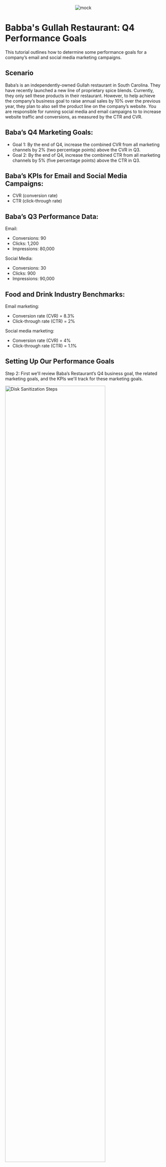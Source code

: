 <p align="center">
<img src="https://i.imgur.com/Mv88oGj.jpeg" alt="mock">
</p>

<h1>Babba's Gullah Restaurant: Q4 Performance Goals</h1>
This tutorial outlines how to determine some performance goals for a company’s email and social media marketing campaigns.<br />


<!---<h2>Video Demonstration</h2>

 ### [YouTube: How To Install osTicket with Prerequisites](https://www.youtube.com) --->

<h2>Scenario</h2>

Baba’s is an independently-owned Gullah restaurant in South Carolina. They have recently launched a new line of proprietary spice blends. Currently, they only sell these products in their restaurant. However, to help achieve the company’s business goal to raise annual sales by 10% over the previous year, they plan to also sell the product line on the company’s website. You are responsible for running social media and email campaigns to to increase website traffic and conversions, as measured by the CTR and CVR. 

<h2>Baba’s Q4 Marketing Goals:</h2>

- Goal 1: By the end of Q4, increase the combined CVR from all marketing channels by 2% (two percentage points) above the CVR in Q3.
- Goal 2: By the end of Q4, increase the combined CTR from all marketing channels by 5% (five percentage points) above the CTR in Q3.

<h2>Baba’s KPIs for Email and Social Media Campaigns:</h2>

- CVR (conversion rate)
- CTR (click-through rate)
<h2>Baba’s Q3 Performance Data:</h2>

Email: <br/>
- Conversions: 90
- Clicks: 1,200
- Impressions: 80,000

Social Media: <br/>
- Conversions: 30
- Clicks: 900
- Impressions: 90,000

<h2>Food and Drink Industry Benchmarks: </h2>

Email marketing: <br/>
- Conversion rate (CVR) = 8.3%
- Click-through rate (CTR) = 2%

Social media marketing: <br/>
- Conversion rate (CVR) = 4%
- Click-through rate (CTR) = 1.1%

<h2>Setting Up Our Performance Goals</h2>

<p>
Step 2: First we'll review Baba’s Restaurant’s Q4 business goal, the related marketing goals, and the KPIs we'll track for these marketing goals. 
</p>
<p>
<img src="https://i.imgur.com/sSMbnwY.png" height="80%" width="80%" alt="Disk Sanitization Steps"/>
</p>
<br />

<p>
Step 2: Calculate Baba’s Restaurant’s Q3 conversion rates and click-through rates for e-mail and social media. Then, we'll insert those numbers into the formulas below to calculate conversion rates and click-through rates for both channels. </p>
<p>
<img src="https://i.imgur.com/fvk4D40.png" height="80%" width="80%" alt="Disk Sanitization Steps"/>
</p>
<br />
